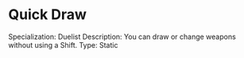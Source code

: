 # Quick Draw

Specialization: Duelist
Description: You can draw or change weapons without using a Shift.
Type: Static